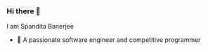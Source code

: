 ### Hi there 👋


<!--**spanditabanerjee/spanditabanerjee** is a ✨ _special_ ✨ repository because its `README.md` (this file) appears on your GitHub profile.


Here are some ideas to get you started: -->
I am Spandita Banerjee
- 🔭 A passionate software engineer and competitive programmer
<!--- 🌱 I’m currently learning ...
- 👯 I’m looking to collaborate on ...
- 🤔 I’m looking for help with ...
- 💬 Ask me about ...
- 📫 How to reach me: ...
- 😄 Pronouns: ...
- ⚡ Fun fact: ...
-->

